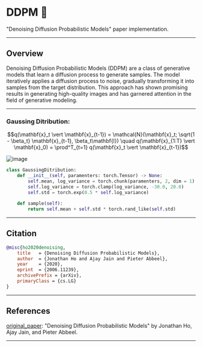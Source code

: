 # DDPM 🎨
"Denoising Diffusion Probabilistic Models" paper implementation. 

---

## Overview
Denoising Diffusion Probabilistic Models (DDPM) are a class of generative models that learn a diffusion process to generate samples. The model iteratively applies a diffusion process to noise, gradually transforming it into samples from the target distribution. This approach has shown promising results in generating high-quality images and has garnered attention in the field of generative modeling.

---
### Gaussing Ditribution:
```math
q(\mathbf{x}_t \vert \mathbf{x}_{t-1}) = \mathcal{N}(\mathbf{x}_t; \sqrt{1 - \beta_t} \mathbf{x}_{t-1}, \beta_t\mathbf{I}) \quad
q(\mathbf{x}_{1:T} \vert \mathbf{x}_0) = \prod^T_{t=1} q(\mathbf{x}_t \vert \mathbf{x}_{t-1})
```
![image](https://github.com/Esmail-ibraheem/DDPM/assets/113830751/720b733e-3fc3-4419-a36a-b7aa0cfbb400)

```python
class GaussingDitribution:
    def __init__(self, paramenters: torch.Tensor) -> None:
        self.mean, log_variance = torch.chunk(paramenters, 2, dim = 1)
        self.log_variance = torch.clamp(log_variance, -30.0, 20.0)
        self.std = torch.exp(0.5 * self.log_variance)
    
    def sample(self):
        return self.mean + self.std * torch.rand_like(self.std)
```
---

## Citation
```BibTex
@misc{ho2020denoising,
    title   = {Denoising Diffusion Probabilistic Models},
    author  = {Jonathan Ho and Ajay Jain and Pieter Abbeel},
    year    = {2020},
    eprint  = {2006.11239},
    archivePrefix = {arXiv},
    primaryClass = {cs.LG}
}
```

---

## References
[original_paper](https://arxiv.org/abs/2006.11239): "Denoising Diffusion Probabilistic Models" by Jonathan Ho, Ajay Jain, and Pieter Abbeel.

---

